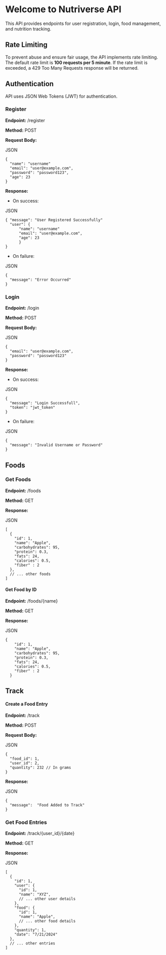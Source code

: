 # Welcome to Nutriverse API

This API provides endpoints for user registration, login, food management, and nutrition tracking.

## Rate Limiting

To prevent abuse and ensure fair usage, the API implements rate limiting. The default rate limit is **100 requests per 5 minute**. If the rate limit is exceeded, a 429 Too Many Requests response will be returned.

## Authentication

API uses JSON Web Tokens (JWT) for authentication.


### Register

**Endpoint:** /register 

**Method:** POST 

**Request Body:**

JSON
```
{
  "name": "username"
  "email": "user@example.com",
  "password": "password123",
  "age": 23
}
```
**Response:**

-   On success:

JSON

```
{ "message": "User Registered Successfully"
  "user": {
	  "name": "username"
	  "email": "user@example.com",
	  "age": 23
	  }
}

```
-   On failure:

JSON

```
{
  "message": "Error Occurred"
}

```

### Login

**Endpoint:** /login 

**Method:** POST 

**Request Body:**

JSON

```
{
  "email": "user@example.com",
  "password": "password123"
}

```
**Response:**

-   On success:

JSON

```
{
  "message": "Login Successfull",
  "token": "jwt_token"
}
```
-   On failure:

JSON

```
{
  "message": "Invalid Username or Password"
}

```
## Foods

### Get Foods

**Endpoint:** /foods 

**Method:** GET

**Response:**

JSON

```
[
  {
    "id": 1,
    "name": "Apple",
    "carbohydrates": 95,
    "protein": 0.3,
    "fats": 24,
    "calories": 0.5,
    "fiber" : 2
  },
  // ... other foods
]

```
#### Get Food by ID

**Endpoint:** /foods/{name}

**Method:** GET 

**Response:**

JSON

```
{
    "id": 1,
    "name": "Apple",
    "carbohydrates": 95,
    "protein": 0.3,
    "fats": 24,
    "calories": 0.5,
    "fiber" : 2
  }
```
## Track

#### Create a Food Entry

**Endpoint:** /track 

**Method:** POST 

**Request Body:**

JSON

```
{
  "food_id": 1,
  "user_id": 2,
  "quantity": 232 // In grams
}
```
**Response:**

JSON

```
{ 
  "message":  "Food Added to Track"
}
```
### Get Food Entries

**Endpoint:** /track/{user_id}/{date}

**Method:** GET

**Response:**

JSON

```
[
  {
    "id": 1,
    "user": {
      "id": 1,
      "name": "XYZ",
      // ... other user details
    },
    "food": {
      "id": 1,
      "name": "Apple",
      // ... other food details
    },
    "quantity": 1,
    "date": "7/21/2024"
  },
  // ... other entries
]

```
